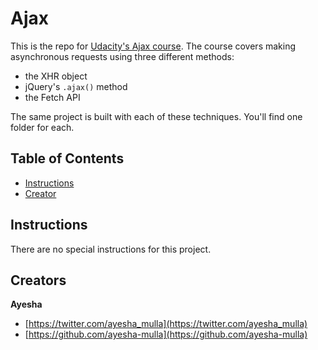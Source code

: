 # Ajax

This is the repo for [Udacity's Ajax course](). The course covers making asynchronous requests using three different methods:

* the XHR object
* jQuery's `.ajax()` method
* the Fetch API

The same project is built with each of these techniques. You'll find one folder for each.

## Table of Contents

* [Instructions](#instructions)
* [Creator](#creators)

## Instructions

There are no special instructions for this project.

## Creators

**Ayesha**

* [https://twitter.com/ayesha_mulla](https://twitter.com/ayesha_mulla)
* [https://github.com/ayesha-mulla](https://github.com/ayesha-mulla)
